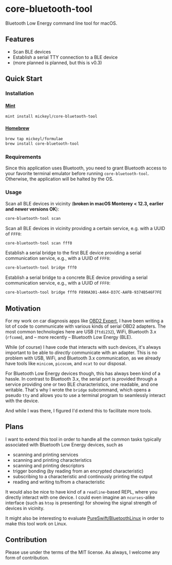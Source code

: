 # core-bluetooth-tool

Bluetooth Low Energy command line tool for macOS.

## Features

* Scan BLE devices
* Establish a serial TTY connection to a BLE device
* (more planned is planned, but this is v0.3)

## Quick Start

### Installation

#### [Mint](https://github.com/yonaskolb/mint)

```sh
mint install mickeyl/core-bluetooth-tool
```

#### [Homebrew](https://brew.sh)

```sh
brew tap mickeyl/formulae
brew install core-bluetooth-tool
```

### Requirements

Since this application uses Bluetooth, you need to grant Bluetooth access to your favorite terminal emulator before
running `core-bluetooth-tool`. Otherwise, the application will be halted by the OS.

### Usage

Scan all BLE devices in vicinity (**broken in macOS Monterey < 12.3, earlier and newer versions OK**):

```sh
core-bluetooth-tool scan
```

Scan all BLE devices in vicinity providing a certain service, e.g. with a UUID of `FFF0`:

```sh
core-bluetooth-tool scan fff0
```

Establish a serial bridge to the first BLE device providing a serial communication service, e.g., with a UUID of `FFF0`:

```sh
core-bluetooth-tool bridge fff0
```

Establish a serial bridge to a concrete BLE device providing a serial communication service, e.g., with a UUID of `FFF0`:

```sh
core-bluetooth-tool bridge fff0 F890A301-A464-D37C-AAFB-9374B546F7FE
```

## Motivation

For my work on car diagnosis apps like [OBD2 Expert](https://apps.apple.com/app/obd2-experte/id1142156521), I have been writing a lot of code to communicate
with various kinds of serial OBD2 adapters. The most common technologies here are USB (`ftdi232`), WiFi, Bluetooth 3.x (`rfcomm`), and – more recently – Bluetooth Low Energy (BLE).

While (of course) I have code that interacts with such devices, it's always important to be able to _directly_ communicate with an adapter.
This is no problem with USB, WiFi, and Bluetooth 3.x communication, as we already have tools like `minicom`, `picocom`, and `ncat` to our disposal.

For Bluetooth Low Energy devices though, this has always been kind of a hassle. In contrast to Bluetooth 3.x, the serial port is provided
through a service providing one or two BLE characteristics, one readable, and one writable.
That's why I wrote the `bridge` subcommand, which opens a pseudo `tty` and allows you to use a terminal program to seamlessly interact with the device.

And while I was there, I figured I'd extend this to facilitate more tools.

## Plans

I want to extend this tool in order to handle all the common tasks typically associated with Bluetooth Low Energy devices, such as
* scanning and printing services
* scanning and printing characteristics
* scanning and printing descriptors
* trigger bonding (by reading from an encrypted characteristic)
* subscribing to a characteristic and continously printing the output
* reading and writing to/from a characteristic

It would also be nice to have kind of a `readline`-based REPL, where you directly interact with one device.
I could even imagine an `ncurses`-alike interface (such as `htop` is presenting) for showing the signal strength of devices in vicinity.

It might also be interesting to evaluate [PureSwift/BluetoothLinux](https://github.com/PureSwift/BluetoothLinux) in order to make this tool work
on Linux.

## Contribution

Please use under the terms of the MIT license. As always, I welcome any form of contribution.
